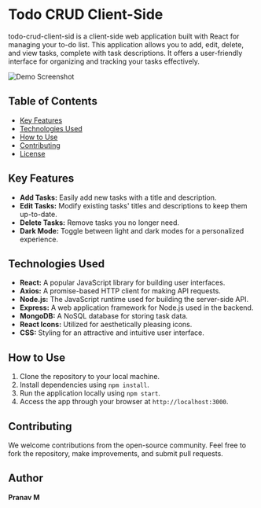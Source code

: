 # Todo CRUD Client-Side

todo-crud-client-sid is a client-side web application built with React for managing your to-do list. This application allows you to add, edit, delete, and view tasks, complete with task descriptions. It offers a user-friendly interface for organizing and tracking your tasks effectively.

![Demo Screenshot](insert-demo-screenshot-url-here)

## Table of Contents

- [Key Features](#key-features)
- [Technologies Used](#technologies-used)
- [How to Use](#how-to-use)
- [Contributing](#contributing)
- [License](#license)

## Key Features

- **Add Tasks:** Easily add new tasks with a title and description.
- **Edit Tasks:** Modify existing tasks' titles and descriptions to keep them up-to-date.
- **Delete Tasks:** Remove tasks you no longer need.
- **Dark Mode:** Toggle between light and dark modes for a personalized experience.

## Technologies Used

- **React:** A popular JavaScript library for building user interfaces.
- **Axios:** A promise-based HTTP client for making API requests.
- **Node.js:** The JavaScript runtime used for building the server-side API.
- **Express:** A web application framework for Node.js used in the backend.
- **MongoDB:** A NoSQL database for storing task data.
- **React Icons:** Utilized for aesthetically pleasing icons.
- **CSS:** Styling for an attractive and intuitive user interface.

## How to Use

1. Clone the repository to your local machine.
2. Install dependencies using `npm install`.
3. Run the application locally using `npm start`.
4. Access the app through your browser at `http://localhost:3000`.

## Contributing

We welcome contributions from the open-source community. Feel free to fork the repository, make improvements, and submit pull requests.

## Author

**Pranav M**

